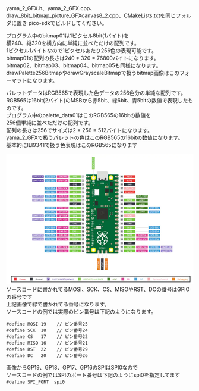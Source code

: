 yama_2_GFX.h、yama_2_GFX.cpp、draw_8bit_bitmap_picture_GFXcanvas8_2.cpp、CMakeLists.txtを同じフォルダに置き pico-sdkでビルドしてください。  
  
プログラム中のbitmap01は1ピクセル8bit(1バイト)を  
横240、縦320を横方向に単純に並べただけの配列です。  
1ピクセル1バイトなので1ピクセルあたり256色の表現可能です。  
bitmap01の配列の長さは240 * 320 = 76800バイトになります。  
bitmap02、bitmap03、bitmap04、bitmap05も同様になります。  
drawPalette256BitmapやdrawGrayscaleBitmapで扱うbitmap画像はこのフォーマットになります。  
  
パレットデータはRGB565で表現した色データの256色分の単純な配列です。  
RGB565は16bit(2バイト)のMSBから赤5bit、緑6bit、青5bitの数値で表現したものです。  
プログラム中のpalette_data01はこのRGB565の16bitの数値を  
256個単純に並べただけの配列です。  
配列の長さは256でサイズは2 * 256 = 512バイトになります。  
yama_2_GFXで扱うパレットの色はこのRGB565の16bitの数値になります。  
基本的にILI9341で扱う色表現はこのRGB565になります  
    
![pico pinout](https://github.com/yamayamaru/yama_2_GFX/blob/main/img/raspberrypipicopinout.jpg)  
ソースコードに書かれてるMOSI、SCK、CS、MISOやRST、DCの番号はGPIOの番号です  
上記画像で緑で書かれてる番号になります。  
ソースコードの例では実際のピン番号は下記のようになります。  
  
    #define MOSI 19    // ピン番号25
    #define SCK  18    // ピン番号24
    #define CS   17    // ピン番号22
    #define MISO 16    // ピン番号21
    #define RST  22    // ピン番号29
    #define DC   20    // ピン番号26
  
画像からGP19、GP18、GP17、GP16のSPIはSPI0なので  
ソースコードの例ではSPIのポート番号は下記のようにspi0を指定してます  
`#define SPI_PORT  spi0`
